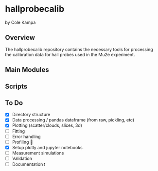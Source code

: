 # hallprobecalib
by Cole Kampa
## Overview
The hallprobecalib repository contains the necessary tools for processing the calibration data for hall probes used in the Mu2e experiment.
## Main Modules
## Scripts
## To Do
- [x] Directory structure
- [x] Data processing / pandas dataframe (from raw, pickling, etc)
- [x] Plotting (scatter/clouds, slices, 3d)
- [ ] Fitting
- [ ] Error handling
- [ ] Profiling :racehorse:
- [x] Setup plotly and jupyter notebooks
- [ ] Measurement simulations
- [ ] Validation
- [ ] Documentation :exclamation:
